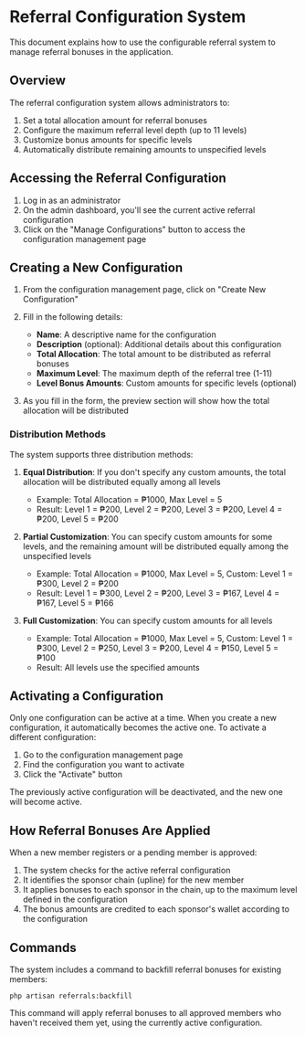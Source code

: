 # Referral Configuration System

This document explains how to use the configurable referral system to manage referral bonuses in the application.

## Overview

The referral configuration system allows administrators to:

1. Set a total allocation amount for referral bonuses
2. Configure the maximum referral level depth (up to 11 levels)
3. Customize bonus amounts for specific levels
4. Automatically distribute remaining amounts to unspecified levels

## Accessing the Referral Configuration

1. Log in as an administrator
2. On the admin dashboard, you'll see the current active referral configuration
3. Click on the "Manage Configurations" button to access the configuration management page

## Creating a New Configuration

1. From the configuration management page, click on "Create New Configuration"
2. Fill in the following details:
   - **Name**: A descriptive name for the configuration
   - **Description** (optional): Additional details about this configuration
   - **Total Allocation**: The total amount to be distributed as referral bonuses
   - **Maximum Level**: The maximum depth of the referral tree (1-11)
   - **Level Bonus Amounts**: Custom amounts for specific levels (optional)

3. As you fill in the form, the preview section will show how the total allocation will be distributed

### Distribution Methods

The system supports three distribution methods:

1. **Equal Distribution**: If you don't specify any custom amounts, the total allocation will be distributed equally among all levels
   - Example: Total Allocation = ₱1000, Max Level = 5
   - Result: Level 1 = ₱200, Level 2 = ₱200, Level 3 = ₱200, Level 4 = ₱200, Level 5 = ₱200

2. **Partial Customization**: You can specify custom amounts for some levels, and the remaining amount will be distributed equally among the unspecified levels
   - Example: Total Allocation = ₱1000, Max Level = 5, Custom: Level 1 = ₱300, Level 2 = ₱200
   - Result: Level 1 = ₱300, Level 2 = ₱200, Level 3 = ₱167, Level 4 = ₱167, Level 5 = ₱166

3. **Full Customization**: You can specify custom amounts for all levels
   - Example: Total Allocation = ₱1000, Max Level = 5, Custom: Level 1 = ₱300, Level 2 = ₱250, Level 3 = ₱200, Level 4 = ₱150, Level 5 = ₱100
   - Result: All levels use the specified amounts

## Activating a Configuration

Only one configuration can be active at a time. When you create a new configuration, it automatically becomes the active one. To activate a different configuration:

1. Go to the configuration management page
2. Find the configuration you want to activate
3. Click the "Activate" button

The previously active configuration will be deactivated, and the new one will become active.

## How Referral Bonuses Are Applied

When a new member registers or a pending member is approved:

1. The system checks for the active referral configuration
2. It identifies the sponsor chain (upline) for the new member
3. It applies bonuses to each sponsor in the chain, up to the maximum level defined in the configuration
4. The bonus amounts are credited to each sponsor's wallet according to the configuration

## Commands

The system includes a command to backfill referral bonuses for existing members:

```
php artisan referrals:backfill
```

This command will apply referral bonuses to all approved members who haven't received them yet, using the currently active configuration.
